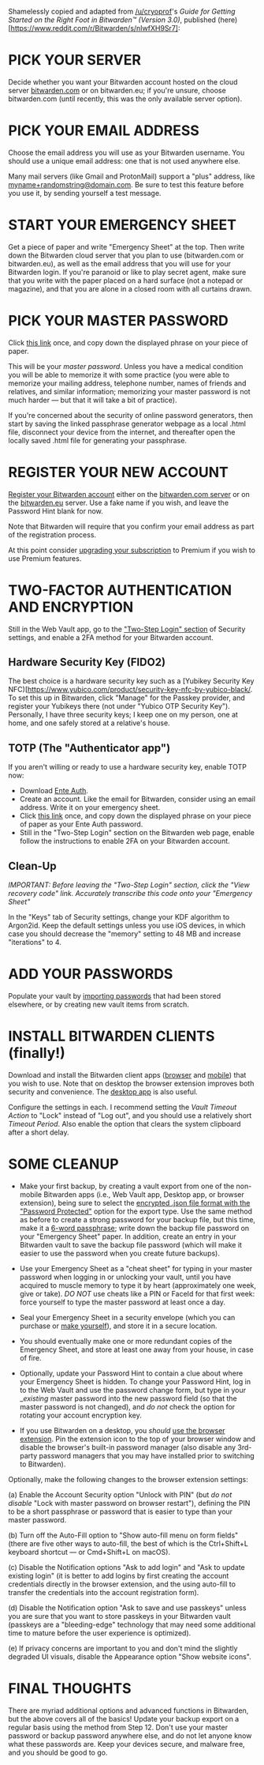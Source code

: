 Shamelessly copied and adapted from [/u/cryoprof](https://www.reddit.com/user/cryoprof/)'s _Guide for Getting Started on the Right Foot in Bitwarden™ (Version 3.0)_, published (here)[https://www.reddit.com/r/Bitwarden/s/nIwfXH9Sr7]:

# PICK YOUR SERVER

Decide whether you want your Bitwarden account hosted on the cloud server [bitwarden.com](https://vault.bitwarden.com) or on bitwarden.eu; if you're unsure, choose bitwarden.com (until recently, this was the only available server option).

# PICK YOUR EMAIL ADDRESS 

Choose the email address you will use as your Bitwarden username. You should use a unique email address: one that is not used anywhere else. 

Many mail servers (like Gmail and ProtonMail) support a "plus" address, like myname+randomstring@domain.com. Be sure to test this feature before you use it, by sending yourself a test message.

# START YOUR EMERGENCY SHEET

Get a piece of paper and write "Emergency Sheet" at the top. Then write down the Bitwarden cloud server that you plan to use (bitwarden.com or bitwarden.eu), as well as the email address that you will use for your Bitwarden login. If you're paranoid or like to play secret agent, make sure that you write with the paper placed on a hard surface (not a notepad or magazine), and that you are alone in a closed room with all curtains drawn.

# PICK YOUR MASTER PASSWORD

Click [this link](https://passhelp.github.io/generator/#phrase:4) once, and copy down the displayed phrase on your piece of paper. 

This will be your _master password_. Unless you have a medical condition you will be able to memorize it with some practice (you were able to memorize your mailing address, telephone number, names of friends and relatives, and similar information; memorizing your master password is not much harder — but  that it will take a bit of practice). 

If you're concerned about the security of online password generators, then start by saving the linked passphrase generator webpage as a local .html file, disconnect your device from the internet, and thereafter open the locally saved .html file for generating your passphrase.

# REGISTER YOUR NEW ACCOUNT

[Register your Bitwarden account](https://bitwarden.com/help/create-bitwarden-account/) either on the [bitwarden.com server](https://vault.bitwarden.com) or on the [bitwarden.eu](https://vault.bitwarden.eu) server. Use a fake name if you wish, and leave the Password Hint blank for now.

Note that Bitwarden will require that you confirm your email address as part of the registration process.

 At this point consider [upgrading your subscription](https://bitwarden.com/go/start-premium/) to Premium if you wish to use Premium features.

# TWO-FACTOR AUTHENTICATION AND ENCRYPTION

Still in the Web Vault app, go to the ["Two-Step Login" section](https://vault.bitwarden.com/#/settings/security/two-factor) of Security settings, and enable a 2FA method for your Bitwarden account. 

## Hardware Security Key (FIDO2)

The best choice is a hardware security key such as a [Yubikey Security Key NFC)[https://www.yubico.com/product/security-key-nfc-by-yubico-black/.  To set this up in Bitwarden, click "Manage" for the Passkey provider, and register your Yubikeys there (not under "Yubico OTP Security Key"). Personally, I have three security keys; I keep one on my person, one at home, and one safely stored at a relative's house.

## TOTP (The "Authenticator app")

If you aren't willing or ready to use a hardware security key, enable TOTP now:

* Download [Ente Auth](https://ente.io/auth/).
* Create an account. Like the email for Bitwarden, consider using an email address. Write it on your emergency sheet.
* Click [this link](https://passhelp.github.io/generator/#phrase:4) once, and copy down the displayed phrase on your piece of paper as your Ente Auth password.
* Still in the "Two-Step Login" section on the Bitwarden web page, enable follow the instructions to enable 2FA on your Bitwarden account.

## Clean-Up

*IMPORTANT: Before leaving the "Two-Step Login" section, click the "View recovery code" link. Accurately transcribe this code onto your "Emergency Sheet"* 

In the "Keys" tab of Security settings, change your KDF algorithm to Argon2id. Keep the default settings unless you use iOS devices, in which case you should decrease the "memory" setting to 48 MB and increase "iterations" to 4.

# ADD YOUR PASSWORDS

Populate your vault by [importing passwords](https://bitwarden.com/help/import-data/) that had been stored elsewhere, or by creating new vault items from scratch.

# INSTALL BITWARDEN CLIENTS (finally!)

Download and install the Bitwarden client apps ([browser](https://bitwarden.com/help/getting-started-browserext/) and [mobile](https://bitwarden.com/help/getting-started-mobile/)) that you wish to use. Note that on desktop the browser extension improves both security and convenience. The [desktop app](https://bitwarden.com/help/getting-started-desktop/) is also useful.

Configure the settings in each. I recommend setting the _Vault Timeout Action_ to "Lock" instead of "Log out", and you should use a relatively short _Timeout Period_. Also enable the option that clears the system clipboard after a short delay.


# SOME CLEANUP

* Make your first backup, by creating a vault export from one of the non-mobile Bitwarden apps (i.e., Web Vault app, Desktop app, or browser extension), being sure to select the [encrypted .json file format with the "Password Protected"](https://bitwarden.com/help/encrypted-export/#create-an-encrypted-export) option for the export type. Use the same method as before to create a strong password for your backup file, but this time, make it a [6-word passphrase](https://passhelp.github.io/generator/#phrase:6); write down the backup file password on your "Emergency Sheet" paper. In addition, create an entry in your Bitwarden vault to save the backup file password (which will make it easier to use the password when you create future backups).

* Use your Emergency Sheet as a "cheat sheet" for typing in your master password when logging in or unlocking your vault, until you have acquired to muscle memory to type it by heart (approximately one week, give or take). _DO NOT_ use cheats like a PIN or FaceId for that first week: force yourself to type the master password at least once a day.

* Seal your Emergency Sheet in a security envelope (which you can purchase or [make yourself](https://passwordbits.com/emergency-sheet-envelope/)), and store it in a secure location. 

* You should eventually make one or more redundant copies of the Emergency Sheet, and store at least one away from your house, in case of fire.

* Optionally, update your Password Hint to contain a clue about where your Emergency Sheet is hidden. To change your Password Hint, log in to the Web Vault and use the password change form, but type in your __existing_ master password into the new password field (so that the master password is not changed), and _do not_ check the option for rotating your account encryption key.

* If you use Bitwarden on a desktop, you _should_ [use the browser extension](https://bitwarden.com/help/getting-started-browserext/). Pin the extension icon to the top of your browser window and disable the browser's built-in password manager (also disable any 3rd-party password managers that you may have installed prior to switching to Bitwarden). 

Optionally, make the following changes to the browser extension settings:

(a) Enable the Account Security option "Unlock with PIN" (but _do not disable_ "Lock with master password on browser restart"), defining the PIN to be a short passphrase or password that is easier to type than your master password.

(b) Turn off the Auto-Fill option to "Show auto-fill menu on form fields" (there are five other ways to auto-fill, the best of which is the Ctrl+Shift+L keyboard shortcut — or Cmd+Shift+L on macOS).

(c) Disable the Notification options "Ask to add login" and "Ask to update existing login" (it is better to add logins by first creating the account credentials directly in the browser extension, and the using auto-fill to transfer the credentials into the account registration form).

(d) Disable the Notification option "Ask to save and use passkeys" unless you are sure that you want to store passkeys in your Bitwarden vault (passkeys are a "bleeding-edge" technology that may need some additional time to mature before the user experience is optimized).

(e) If privacy concerns are important to you and don't mind the slightly degraded UI visuals, disable the Appearance option "Show website icons".

# FINAL THOUGHTS

There are myriad additional options and advanced functions in Bitwarden, but the above covers all of the basics! Update your backup export on a regular basis using the method from Step 12. Don't use your master password or backup password anywhere else, and do not let anyone know what these passwords are. Keep your devices secure, and malware free, and you should be good to go. 
